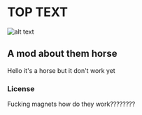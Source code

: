 # TOP TEXT

![alt text](https://i.imgur.com/ml9FsKL.png "shitboy28")

## A mod about them horse

Hello it's a horse but it don't work yet

### License

Fucking magnets how do they work????????